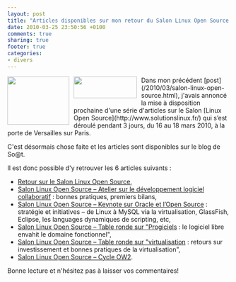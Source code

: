 ```yaml
---
layout: post
title: "Articles disponibles sur mon retour du Salon Linux Open Source 2010"
date: 2010-03-25 23:50:56 +0100
comments: true
sharing: true
footer: true
categories: 
- divers
---
```

<img style="float: left; margin: 0pt 10px 10px 0pt; cursor: pointer; width: 140px; height: 109px;" src="http://1.bp.blogspot.com/_XLL8sJPQ97g/S6vbrDSb_DI/AAAAAAAAAJY/uykch0YNZec/s200/logoSalonLinux.gif" alt="" id="BLOGGER_PHOTO_ID_5452693306525613106" border="0" />
<img style="float: left; margin: 0pt 10px 10px 0pt; cursor: pointer; width: 143px; height: 49px;" src="http://2.bp.blogspot.com/_XLL8sJPQ97g/S6vbdHDI9zI/AAAAAAAAAJQ/r-9O-dQcr9E/s200/ow2.png" alt="" id="BLOGGER_PHOTO_ID_5452693067017025330" border="0" />
Dans mon précédent [post](/2010/03/salon-linux-open-source.html), j'avais annoncé la mise à disposition prochaine d'une série d'articles sur le Salon [Linux Open Source](http://www.solutionslinux.fr/) qui s’est déroulé pendant 3 jours, du 16 au 18 mars 2010, à la porte de Versailles sur Paris.

C'est désormais chose faite et les articles sont disponibles sur le blog de So@t.

Il est donc possible d'y retrouver les 6 articles suivants :

* [Retour sur le Salon Linux Open Source](http://blog.soat.fr/2010/03/retour-sur-le-salon-linux-open-source/),
* [Salon Linux Open Source – Atelier sur le développement logiciel collaboratif](http://blog.soat.fr/2010/03/salon-linux-open-source-atelier-sur-le-developpement-logiciel-collaboratif-bonnes-pratiques-premiers-bilans/) : bonnes pratiques, premiers bilans,
* [Salon Linux Open Source – Keynote sur Oracle et l’Open Source](http://blog.soat.fr/2010/03/salon-linux-open-source-keynote-sur-oracle-et-lopen-source-strategie-et-initiatives-de-linux-a-mysql-via-la-virtualisation-glassfish-eclipse-les-languages-dynamiques-de-scripting-etc/) : stratégie et initiatives – de Linux à MySQL via la virtualisation, GlassFish, Eclipse, les languages dynamiques de scripting, etc,
* [Salon Linux Open Source – Table ronde sur "Progiciels](http://blog.soat.fr/2010/03/salon-linux-open-source-table-ronde-sur-progiciels-le-logiciel-libre-envahit-le-domaine-fonctionnel/) : le logiciel libre envahit le domaine fonctionnel",
* [Salon Linux Open Source – Table ronde sur "virtualisation](http://blog.soat.fr/2010/03/salon-linux-open-source-table-ronde-sur-virtualisation-retours-sur-investissement-et-bonnes-pratiques-de-la-virtualisation/) : retours sur investissement et bonnes pratiques de la virtualisation",
* [Salon Linux Open Source – Cycle OW2](http://blog.soat.fr/2010/03/salon-linux-open-source-cycle-ow2/).

Bonne lecture et n'hésitez pas à laisser vos commentaires!